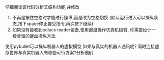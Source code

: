 #

仔细阅读该代码分析其结构功能,并修改

1. 不再是按住空格时才能进行操纵,而是改为空格切换
(默认运行进入可以操纵状态,按下space停止接受指令,再次按下继续)
2. 如果没有接收到oclucs reader设备,使用键盘操作仿真机械臂, 你需要设计一套合理的键盘操纵方法.

使用pybullet可以操纵机器人的虚拟模型,如果与真实的机器人通讯呢?
同时连接虚拟世界与真实机器人有哪些可行方案?分析他们
